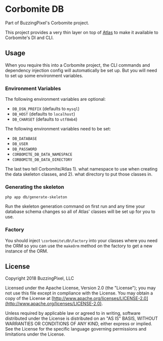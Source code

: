 # Corbomite DB

Part of BuzzingPixel's Corbomite project.

This project provides a very thin layer on top of [Atlas](http://atlasphp.io/) to make it available to Corbomite's DI and CLI.

## Usage

When you require this into a Corbomite project, the CLI commands and dependency injection config will automatically be set up. But you will need to set up some environment variables.

### Environment Variables

The following environment variables are optional:

- `DB_DSN_PREFIX` (defaults to `mysql`)
- `DB_HOST` (defaults to `localhost`)
- `DB_CHARSET` (defaults to `utf8mb4`)

The following environment variables need to be set:

- `DB_DATABASE`
- `DB_USER`
- `DB_PASSWORD`
- `CORBOMITE_DB_DATA_NAMESPACE`
- `CORBOMITE_DB_DATA_DIRECTORY`

The last two tell Corbomite/Atlas 1). what namespace to use when creating the data skeleton classes, and 2). what directory to put those classes in.

### Generating the skeleton

`php app db/generate-skeleton`

Run the skeleton generation command on first run and any time your database schema changes so all of Atlas' classes will be set up for you to use.

### Factory

You should inject `\corbomite\db\Factory` into your classes where you need the ORM so you can use the `makeOrm` method on the factory to get a new instance of the ORM.

## License

Copyright 2018 BuzzingPixel, LLC

Licensed under the Apache License, Version 2.0 (the "License");
you may not use this file except in compliance with the License.
You may obtain a copy of the License at [http://www.apache.org/licenses/LICENSE-2.0](http://www.apache.org/licenses/LICENSE-2.0).

Unless required by applicable law or agreed to in writing, software
distributed under the License is distributed on an "AS IS" BASIS,
WITHOUT WARRANTIES OR CONDITIONS OF ANY KIND, either express or implied.
See the License for the specific language governing permissions and
limitations under the License.
